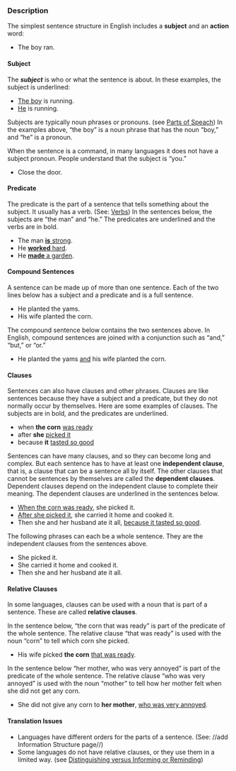 


### Description

The simplest sentence structure in English includes a **subject** and an **action** word:

* The boy ran.

#### Subject

The ***subject*** is who or what the sentence is about. In these examples, the subject is underlined:

* <u>The boy</u> is running.
* <u>He</u> is running.

Subjects are typically noun phrases or pronouns. (see [Parts of Speach](../figs-partsofspeech/01.md)) In the examples above, “the boy” is a noun phrase that has the noun “boy,” and “he” is a pronoun.

When the sentence is a command, in many languages it does not have a subject pronoun. People understand that the subject is “you.”

* Close the door.

#### Predicate

The predicate is the part of a sentence that tells something about the subject. It usually has a verb. (See: [Verbs](../figs-verbs/01.md))  In the sentences below, the subjects are “the man” and “he.” The predicates are underlined and the verbs are in bold.

* The man <u>**is** strong</u>.
* He <u>**worked** hard</u>.
* He <u>**made** a garden</u>.


#### Compound Sentences

A sentence can be made up of more than one sentence. Each of the two lines below has a subject and a predicate and is a full sentence.

* He planted the yams.
* His wife planted the corn.

The compound sentence below contains the two sentences above. In English, compound sentences are joined with a conjunction such as “and,” “but,” or “or.”

* He planted the yams <u>and</u> his wife planted the corn.

#### Clauses

Sentences can also have clauses and other phrases. Clauses are like sentences because they have a subject and a predicate, but they do not normally occur by themselves. Here are some examples of clauses. The subjects are in bold, and the predicates are underlined.

* when **the corn** <u>was ready</u> 
* after **she** <u>picked it</u> 
* because **it** <u>tasted so good</u> 

Sentences can have many clauses, and so they can become long and complex. But each sentence has to have at least one **independent clause**, that is, a clause that can be a sentence all by itself. The other clauses that cannot be sentences by themselves are called the **dependent clauses**. Dependent clauses depend on the independent clause to complete their meaning. The dependent clauses are underlined in the sentences below.

* <u>When the corn was ready</u>, she picked it.
* <u>After she picked it</u>, she carried it home and cooked it.
* Then she and her husband ate it all, <u>because it tasted so good</u>.

The following phrases can each be a whole sentence. They are the independent clauses from the sentences above.

* She picked it.
* She carried it home and cooked it.
* Then she and her husband ate it all.

#### Relative Clauses

In some languages, clauses can be used with a noun that is part of a sentence. These are called **relative clauses**.

In the sentence below, “the corn that was ready” is part of the predicate of the whole sentence. The relative clause “that was ready” is used with the noun “corn” to tell which corn she picked.

* His wife picked **the corn** <u>that was ready</u>.

In the sentence below “her mother, who was very annoyed” is part of the predicate of the whole sentence. The relative clause “who was very annoyed” is used with the noun “mother” to tell how her mother felt when she did not get any corn.

* She did not give any corn to **her mother**, <u>who was very annoyed</u>.


#### Translation Issues

* Languages have different orders for the parts of a sentence. (See: //add Information Structure page//)
* Some languages do not have relative clauses, or they use them in a limited way. (see [Distinguishing versus Informing or Reminding](../figs-distinguish/01.md))

